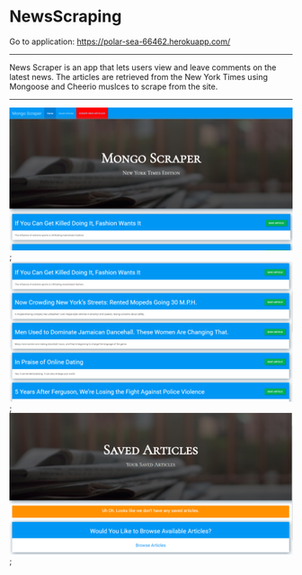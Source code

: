 # NewsScraping

Go to application: https://polar-sea-66462.herokuapp.com/

---------------------------------------

News Scraper is an app that lets users view and leave comments on the latest news. The articles are retrieved from the New York Times using Mongoose and Cheerio muslces to scrape from the site.

--------------------------------------

![image](public/assets/images/screenshot.PNG?raw=true);
![image](public/assets/images/articles.PNG?raw=true);
![image](public/assets/images/screenshot3.PNG?raw=true);